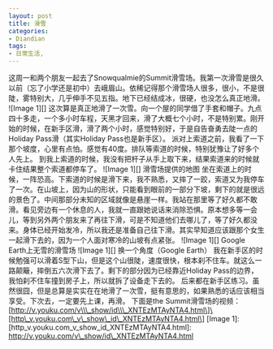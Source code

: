 ```yaml
---
layout: post
title: 滑雪
categories:
- Diandian
tags:
- 日常生活, 
---
```

这周一和两个朋友一起去了Snowqualmie的Summit滑雪场。我第一次滑雪是很久以前（忘了小学还是初中）去峨眉山。依稀记得那个滑雪场人很多，很小，不是很陡，雾特别大，几乎伸手不见五指。地下已经结成冰，很硬，也没怎么真正地滑。 !\[Image 1\]\[\] 这次算是真正地滑了一次雪。向一个屋的同学借了手套和帽子。九点四十多走，一个多小时车程，天黑才回来，滑了大概七个小时，不是特别累。刚开始的时候，在新手区滑，滑了两个小时，感觉特别好，于是自告奋勇去陡一点的Holiday Pass滑（其实Holiday Pass也是新手区）。 派对上索道之前，我看了一下那个坡度，心里有点怕。感觉有40度。排队等索道的时候，特别犹豫让了好多个人先上。 到我上索道的时候，我没有把杆子从手上取下来，结果索道来的时候就卡住结果整个索道都停车了。 !\[Image 1\]\[\] 滑雪场提供的地图 坐在索道上的时候，一阵恐高。下索道的时候是滑下来，我不熟悉，又摔了一跤，索道又为我停车了一次。在山坡上，因为山的形状，只能看到眼前的一部分下坡，剩下的就是很远的景色了。中间那部分未知的区域就像是悬崖一样。我站在那里等了好久都不敢滑。看见旁边有一个休息的人，我就一直跟她说话来消除恐惧。原本想多等一会儿，等到另外两个朋友来了再往下滑，可是不知道他们去哪儿了，等了好久都没来。身体已经开始发冷，所以我还是准备自己往下滑。其实早知道应该跟那个女生一起滑下去的，因为一个人面对寒冷的山坡有点紧张。 !\[Image 1\]\[\] Google Earth上无雪的滑雪场 !\[Image 1\]\[\] 换一个角度（Google Earth） 我在新手区的时候勉强可以滑着S型下山，但是这个山很陡，速度很快，根本刹不住车。就这么一路颠簸，摔倒五六次滑下去了。剩下的部分因为已经靠近Holiday Pass的边界，我怕刹不住车撞到房子上，所以就拆了设备走下去的。 后来都在新手区练习。虽然很囧，但是总算是实实在在地滑了一次雪，挺有意思的，如果熟悉的话应该相当享受。下次去，一定要先上课，再滑。 下面是the Summit滑雪场的视频：\[http://v.youku.com/v\\\_show/id\\\_XNTEzMTAyNTA4.html\]\[http\_v.youku.com\_v\_show\_id\_XNTEzMTAyNTA4.html\] \[Image 1\]: \[http\_v.youku.com\_v\_show\_id\_XNTEzMTAyNTA4.html\]: http://v.youku.com/v\_show/id\_XNTEzMTAyNTA4.html